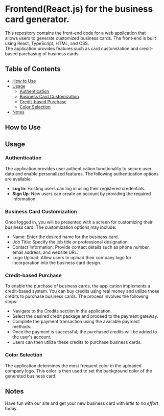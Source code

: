 # Frontend(React.js) for the business card generator.  
This repository contains the front-end code for a web application that allows users to generate customized business cards. The front-end is built using React, TypeScript, HTML, and CSS.  
The application provides features such as card customization and credit-based purchasing of business cards.  

## Table of Contents
- [How to Use](#how-to-use)
- [Usage](#usage)
  - [Authentication](#authentication)
  - [Business Card Customization](#business-card-customization)
  - [Credit-based Purchase](#credit-based-purchase)
  - [Color Selection](#color-selection)
- [Notes](#notes)  

## How to Use  

## Usage  

### Authentication  

The application provides user authentication functionality to secure user data and enable personalized features. The following authentication options are available:  

- **Log In**: Existing users can log in using their registered credentials.  
- **Sign Up**: New users can create an account by providing the required information.

### Business Card Customization  

Once logged in, you will be presented with a screen for customizing their business card. The customization options may include:  

- Name: Enter the desired name for the business card.  
- Job Title: Specify the job title or professional designation.  
- Contact Information: Provide contact details such as phone number, email address, and website URL.  
- Logo Upload: Allow users to upload their company logo for incorporation into the business card design.

### Credit-based Purchase  

To enable the purchase of business cards, the application implements a credit-based system. You can buy credits using real money and utilize those credits to purchase business cards. The process involves the following steps:  

- Navigate to the Credits section in the application.  
- Select the desired credit package and proceed to the payment gateway.  
- Complete the payment transaction using the available payment methods.  
- Once the payment is successful, the purchased credits will be added to the user's account.  
- Users can then utilize these credits to purchase business cards.  

### Color Selection  

The application determines the most frequent color in the uploaded company logo. This color is then used to set the background color of the generated business card.  

## Notes  
Have fun with our site and get your new business card with _little to no effort_ today.  


